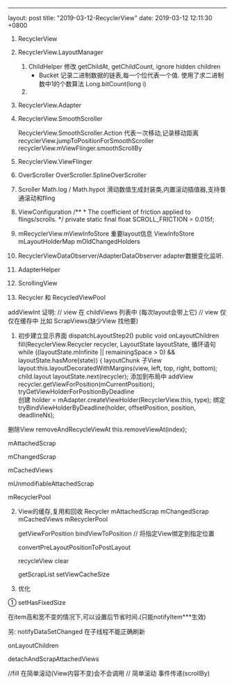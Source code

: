 ---
layout: post
title:  "2019-03-12-RecyclerView"
date:   2019-03-12 12:11:30 +0800

1. RecyclerView

2. RecyclerView.LayoutManager

    1) ChildHelper
        修改 getChildAt, getChildCount, ignore hidden children
        * Bucket
            记录二进制数据的链表,每一个位代表一个值.
            使用了求二进制数中1的个数算法 Long.bitCount(long i)
    2) 
3. RecyclerView.Adapter

4. RecyclerView.SmoothScroller

   RecyclerView.SmoothScroller.Action 代表一次移动,记录移动距离
        recyclerView.jumpToPositionForSmoothScroller
        recyclerView.mViewFlinger.smoothScrollBy
        
5. RecyclerView.ViewFlinger
    
6. OverScroller
        OverScroller.SplineOverScroller
7. Scroller
    Math.log / Math.hypot
    滑动数值生成封装类,内置滚动插值器,支持普通滚动和fling
    
8. ViewConfiguration
     /**
         * The coefficient of friction applied to flings/scrolls.
         */
     private static final float SCROLL_FRICTION = 0.015f;

9. mRecyclerView.mViewInfoStore
    重要layout信息
    ViewInfoStore 
        mLayoutHolderMap
        mOldChangedHolders
        
10. RecyclerViewDataObserver/AdapterDataObserver
    adapter数据变化监听.
    
11. AdapterHelper

12. ScrollingView

13. Recycler 和 RecycledViewPool

addViewInt 
证明:
// view 在 childViews 列表中 (每次layout会带上它)
// view 仅仅在缓存中 比如 ScrapViews(缺少View 找他要)


1) 初步建立显示界面
dispatchLayoutStep2()
public void onLayoutChildren
fill(RecyclerView.Recycler recycler, LayoutState layoutState,
    循环语句while ((layoutState.mInfinite || remainingSpace > 0) && layoutState.hasMore(state)) {
layoutChunk
    子View layout:this.layoutDecoratedWithMargins(view, left, top, right, bottom);
           child.layout
layoutState.next(recycler);
    添加到布局中 addView
recycler.getViewForPosition(mCurrentPosition);
tryGetViewHolderForPositionByDeadline  
    创建 holder = mAdapter.createViewHolder(RecyclerView.this, type);
    绑定 tryBindViewHolderByDeadline(holder, offsetPosition, position, deadlineNs);

删除View
removeAndRecycleViewAt
  this.removeViewAt(index);

mAttachedScrap

mChangedScrap

mCachedViews

mUnmodifiableAttachedScrap

mRecyclerPool

2) View的缓存,复用和回收
Recycler
    mAttachedScrap
    mChangedScrap
    mCachedViews
    mRecyclerPool
    
    getViewForPosition 
    bindViewToPosition // 将指定View绑定到指定位置
    
    convertPreLayoutPositionToPostLayout
    
    recycleView
    clear
    
    getScrapList
    setViewCacheSize
3) 优化

① setHasFixedSize 

在item高和宽不变的情况下,可以设置后节省时间.(只能notifyItem***生效)

另: notifyDataSetChanged 在子线程不能正确刷新


    

onLayoutChildren

detachAndScrapAttachedViews



//fill 在简单滚动(View内容不变)会不会调用
// 简单滚动 事件传递(scrollBy)



